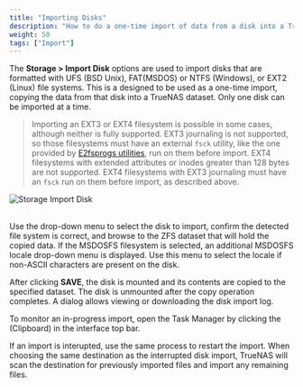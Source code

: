 ```yaml
---
title: "Importing Disks"
description: "How to do a one-time import of data from a disk into a TrueNAS dataset."
weight: 50
tags: ["Import"]
---
```


The **Storage > Import Disk** options are used to import disks that are formatted with UFS (BSD Unix), FAT(MSDOS) or NTFS (Windows), or EXT2 (Linux) file systems.
This is a designed to be used as a one-time import, copying the data from that disk into a TrueNAS dataset.
Only one disk can be imported at a time.

> Importing an EXT3 or EXT4 filesystem is possible in some cases, although neither is fully supported.
  EXT3 journaling is not supported, so those filesystems must have an external `fsck` utility, like the one provided by [E2fsprogs utilities](http://e2fsprogs.sourceforge.net/), run on them before import.
  EXT4 filesystems with extended attributes or inodes greater than 128 bytes are not supported.
  EXT4 filesystems with EXT3 journaling must have an `fsck` run on them before import, as described above.

![Storage Import Disk](/images/CORE/12.0/StorageImportDisk.png "Storage Import Disk")
<br><br>

Use the drop-down menu to select the disk to import, confirm the detected file system is correct, and browse to the ZFS dataset that will hold the copied data.
If the MSDOSFS filesystem is selected, an additional MSDOSFS locale drop-down menu is displayed.
Use this menu to select the locale if non-ASCII characters are present on the disk.

After clicking **SAVE**, the disk is mounted and its contents are copied to the specified dataset.
The disk is unmounted after the copy operation completes.
A dialog allows viewing or downloading the disk import log.

To monitor an in-progress import, open the Task Manager by clicking the <i class="fas fa-clipboard" aria-hidden="true" title="Clipboard"></i>&nbsp; (Clipboard) in the interface top bar.

If an import is interupted, use the same process to restart the import.
When choosing the same destination as the interrupted disk import, TrueNAS will scan the destination for previously imported files and import any remaining files.
